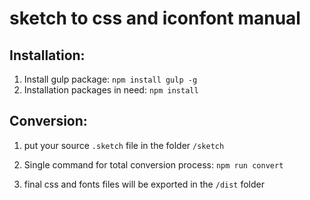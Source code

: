 # sketch to css and iconfont manual

## Installation:

1. Install gulp package:
   `npm install gulp -g`
2. Installation packages in need:
   `npm install`

## Conversion:

1. put your source `.sketch` file in the folder `/sketch`

2. Single command for total conversion process:
   `npm run convert`

3. final css and fonts files will be exported in the `/dist` folder   

